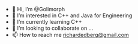 - 👋 Hi, I’m @Golimorph
- 👀 I’m interested in C++ and Java for Engineering 
- 🌱 I’m currently learning C++
- 💞️ I’m looking to collaborate on ...
- 📫 How to reach me richardedberg@gmail.com


<!---
Golimorph/Golimorph is a ✨ special ✨ repository because its `README.md` (this file) appears on your GitHub profile.
You can click the Preview link to take a look at your changes.
--->
